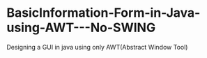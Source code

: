 # BasicInformation-Form-in-Java-using-AWT---No-SWING
Designing a GUI in java using only AWT(Abstract Window Tool)

